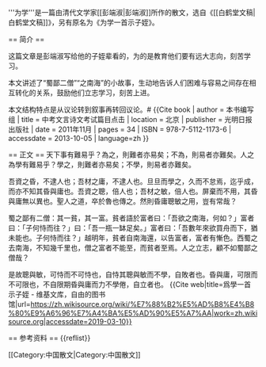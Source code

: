 '''为学'''是一篇由清代文学家[[彭端淑|彭端淑]]所作的散文，选自《[[白鹤堂文稿|白鹤堂文稿]]》，另有原名为《为学一首示子姪》。

== 简介 ==

这篇文章是彭端淑写给他的子姪辈看的，为的是教育他们要有远大志向，刻苦学习。

本文讲述了“蜀鄙二僧”“之南海”的小故事，生动地告诉人们困难与容易之间存在相互转化的关系，鼓励他们立志学习，刻苦上进。

本文结构特点是从议论转到叙事再转回议论。<ref name="本文详细介绍"># {{Cite book | author = 本书编写组 | title = 中考文言诗文考试篇目点击 | location = 北京 | publisher = 光明日报出版社 | date = 2011年11月 | pages = 34 | ISBN = 978-7-5112-1173-6 | accessdate = 2013-10-05 | language=zh }}
</ref>

== 正文 ==
天下事有難易乎？為之，則難者亦易矣；不為，則易者亦難矣。人之為學有難易乎？學之，則難者亦易矣；不學，則易者亦難矣。

吾資之昏，不逮人也；吾材之庸，不逮人也。旦旦而學之，久而不怠焉，迄乎成，而亦不知其昏與庸也。吾資之聰，倍人也；吾材之敏，倍人也。屏棄而不用，其昏與庸無以異也。聖人之道，卒於魯也傳之。然則昏庸聰敏之用，豈有常哉？

蜀之鄙有二僧：其一貧，其一富。貧者語於富者曰：「吾欲之南海，何如？」富者曰：「子何恃而往？」曰：「吾一瓶一缽足矣。」富者曰：「吾數年來欲買舟而下，猶未能也。子何恃而往？」越明年，貧者自南海還，以告富者，富者有慚色。西蜀之去南海，不知幾千里也，僧之富者不能至，而貧者至焉。人之立志，顧不如蜀鄙之僧哉？

是故聰與敏，可恃而不可恃也，自恃其聰與敏而不學，自敗者也。昏與庸，可限而不可限也，不自限期昏與庸而力不學倦，自立者也。
<ref>{{Cite web|title=爲學一首示子姪 - 维基文库，自由的图书馆|url=https://zh.wikisource.org/wiki/%E7%88%B2%E5%AD%B8%E4%B8%80%E9%A6%96%E7%A4%BA%E5%AD%90%E5%A7%AA|work=zh.wikisource.org|accessdate=2019-03-10}}</ref>

== 参考资料 ==
{{reflist}}

[[Category:中国散文|Category:中国散文]]
